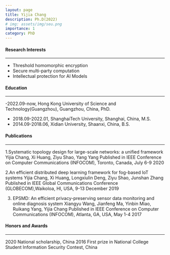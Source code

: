 ```yaml
---
layout: page
title: Yijia Chang
description: Ph.D(2022)
# img: assets/img/seu.png
importance: 1
category: PhD
---
```


#### Research Interests
---
- Threshold homomorphic encryption 
- Secure multi-party computation
- Intellectual protection for AI Models

#### Education
---
-2022.09-now, Hong Kong University of Science and Technology(Guangzhou), Guangzhou, China, PhD.
- 2018.09-2022.01, ShanghaiTech University, Shanghai, China, M.S.
- 2014.09-2018.06, Xidian University, Shaanxi, China, B.S.

#### Publications
---
1.Systematic topology design for large-scale networks: a unified framework
    Yijia Chang, Xi Huang, Ziyu Shao, Yang Yang
Published in IEEE Conference on Computer Communications (INFOCOM), Toronto, Canada, July 6-9 2020

2.An efficient distributed deep learning framework for fog-based IoT systems
    Yijia Chang, Xi Huang, Longxiulin Deng, Ziyu Shao, Junshan Zhang
   Published in IEEE Global Communications Conference (GLOBECOM),Waikoloa, HI, USA,  9-13 December 2019

3. EPSMD: An efficient privacy-preserving sensor data monitoring and online diagnosis system
	Xiangyu Wang, Jianfeng Ma, Yinbin Miao, Ruikang Yang, Yijia Chang
Published in IEEE Conference on Computer Communications (INFOCOM), Atlanta, GA, USA, May 1-4 2017

#### Honors and Awards
---
2020 National scholarship, China
2016 First prize in National College Student Information Security Contest, China
